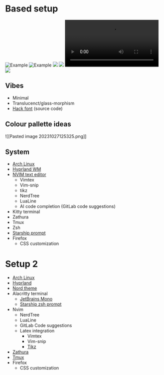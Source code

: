 # Based setup
![Example](https://i.redd.it/hyprland-updated-to-2023-v0-tajrfqgtpeda1.png?s=6e2b2c569af317e8b3da8929dd4433554b5d3f11)
![Example](https://i.redd.it/hyprland-glassmorphism-v0-uu7qkonc4az91.png?s=95ba376b3e4cb471dc36ee4dc857f2ada3df2242)
![](https://i.imgur.com/1dzdYIT.jpeg)
![](https://i.redd.it/qqwya6bs8k011.png)
![](https://hyprland.org/videos/configure.mp4)
![](https://i.redd.it/31qywe7uipt31.jpg)
## Vibes
- Minimal
- Translucenct/glass-morphism
- [Hack font](https://github.com/source-foundry/Hack) (source code)

## Colour pallette ideas
![[Pasted image 20231027125325.png]]
## System
- [Arch Linux](https://archlinux.org/)
- [Hyprland WM](https://github.com/hyprwm/Hyprland)
- [NVIM text editor](https://github.com/neovim/neovim)
	- Vimtex
	- Vim-snip
	- tikz
	- NerdTree
	- LuaLine
	- AI code completion (GitLab code suggestions)
- Kitty terminal
- Zathura
- Tmux
- Zsh
- [Starship prompt](https://starship.rs/)
- Firefox
	- CSS customization

# Setup 2
- [Arch Linux](https://archlinux.org/)
- [Hyprland](https://hyprland.org/)
- [Nord theme](https://www.nordtheme.com)
- Alacritty terminal
	- [JetBrains Mono](https://www.jetbrains.com/lp/mono/)
	- [Starship zsh prompt](https://github.com/starship/starship)
- Nvim
	- NerdTree
	- LuaLine
	- GitLab Code suggestions
	- Latex integration
		- Vimtex
		- Vim-snip
		- [Tikz](https://tikz.net/)
- [Zathura](https://github.com/pwmt/zathura)
- [Tmux](https://github.com/tmux/tmux)
- Firefox
	- CSS customization